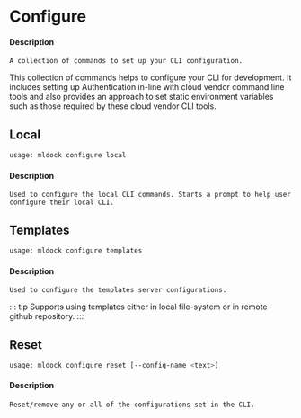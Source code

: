 # Configure

#### Description
`A collection of commands to set up your CLI configuration.`

This collection of commands helps to configure your CLI for development. It includes setting up Authentication in-line with cloud vendor command line tools and also provides an approach to set static environment variables such as those required by these cloud vendor CLI tools.

## Local

```bash
usage: mldock configure local
```

#### Description
`Used to configure the local CLI commands. Starts a prompt to help user configure their local CLI.`

## Templates

```bash
usage: mldock configure templates
```

#### Description
`Used to configure the templates server configurations.`

::: tip
Supports using templates either in local file-system or in remote github repository.
:::

## Reset

```bash
usage: mldock configure reset [--config-name <text>]
```

#### Description
`Reset/remove any or all of the configurations set in the CLI.`
